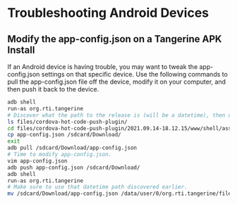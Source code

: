 # Troubleshooting Android Devices

## Modify the app-config.json on a Tangerine APK Install
If an Android device is having trouble, you may want to tweak the app-config.json settings on that specific device. Use the following commands to pull the app-config.json file off the device, modify it on your computer, and then push it back to the device.

```sh
adb shell
run-as org.rti.tangerine
# Discover what the path to the release is (will be a datetime), then use for subsequent paths.
ls files/cordova-hot-code-push-plugin/
cd files/cordova-hot-code-push-plugin/2021.09.14-18.12.15/www/shell/assets
cp app-config.json /sdcard/Download/
exit
adb pull /sdcard/Download/app-config.json
# Time to modify app-config.json.
vim app-config.json
adb push app-config.json /sdcard/Download/
adb shell
run-as org.rti.tangerine
# Make sure to use that datetime path discovered earlier.
mv /sdcard/Download/app-config.json /data/user/0/org.rti.tangerine/files/cordova-hot-code-push-plugin/2021.09.14-18.12.15/www/shell/assets/
```
